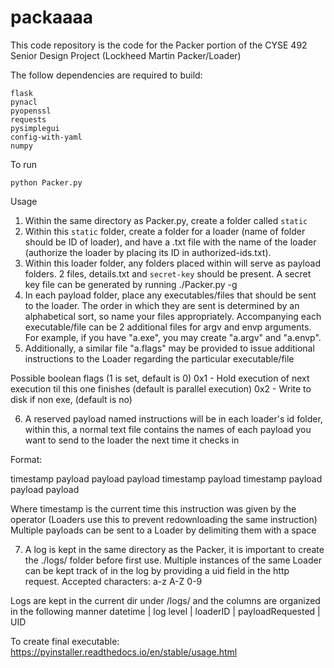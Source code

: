 # packaaaa

This code repository is the code for the Packer portion of the CYSE 492 Senior Design Project (Lockheed Martin Packer/Loader)

The follow dependencies are required to build:
```
flask 
pynacl 
pyopenssl 
requests
pysimplegui
config-with-yaml
numpy
```

To run
```
python Packer.py
```

Usage

1. Within the same directory as Packer.py, create a folder called `static`
2. Within this `static` folder, create a folder for a loader (name of folder should be ID of loader), and have a .txt file with the name of the loader (authorize the loader by placing its ID in authorized-ids.txt). 
3. Within this loader folder, any folders placed within will serve as payload folders. 2 files, details.txt and `secret-key` should be present. A secret key file can be generated by running ./Packer.py -g
4. In each payload folder, place any executables/files that should be sent to the loader. The order in which they are sent is determined by an alphabetical sort, so name your files appropriately. Accompanying each executable/file can be 2 additional files for argv and envp arguments. For example, if you have "a.exe", you may create "a.argv" and "a.envp".
5. Additionally, a similar file "a.flags" may be provided to issue additional instructions to the Loader regarding the particular executable/file

Possible boolean flags (1 is set, default is 0)
    0x1 - Hold execution of next execution til this one finishes (default is parallel execution)
    0x2 - Write to disk if non exe, (default is no)

6. A reserved payload named instructions will be in each loader's id folder, within this, a normal text file contains the names of each payload you want to send to the loader the next time it checks in

Format:

timestamp payload payload payload
timestamp payload
timestamp payload payload payload

Where timestamp is the current time this instruction was given by the operator (Loaders use this to prevent redownloading the same instruction)
Multiple payloads can be sent to a Loader by delimiting them with a space

7. A log is kept in the same directory as the Packer, it is important to create the ./logs/ folder before first use. Multiple instances of the same Loader can be kept track of in the log by providing a uid field in the http request. Accepted characters: a-z A-Z 0-9

Logs are kept in the current dir under /logs/ and the columns are organized in the following manner
datetime | log level | loaderID | payloadRequested | UID 

To create final executable: https://pyinstaller.readthedocs.io/en/stable/usage.html
